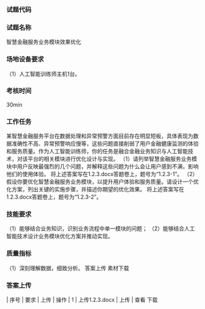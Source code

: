 ### 试题代码
### 试题名称
智慧金融服务业务模块效果优化
### 场地设备要求
（1）人工智能训练师主机1台。
### 考核时间
30min
### 工作任务
某智慧金融服务平台在数据处理和异常预警方面目前存在明显短板，具体表现为数据准确性不高、异常预警响应慢等，这些问题直接削弱了用户金融健康监测的体验和服务质量。作为人工智能训练师，你的任务是融合金融业务知识与人工智能技术，对该平台的相关模块进行优化设计与实现。
（1）请列举智慧金融服务业务模块中用户反映最强烈的几个问题，并解释这些问题为什么会让用户感到不满，影响他们的使用体验。
将上述答案写在1.2.3.docx答题卷上，题号为“1.2.3-1”。
（2）假设你要优化智慧金融服务业务模块，以提升用户体验和服务质量。请设计一个优化方案，列出关键的实施步骤，并描述你期望的优化效果。
将上述答案写在1.2.3.docx答题卷上，题号为“1.2.3-2”。
### 技能要求
（1）能够结合业务知识，识别业务流程中单一模块的问题；
（2）能够结合人工智能技术设计业务模块优化方案并推动实现。
### 质量指标
（1）深刻理解数据，细致分析。
答案上传 素材下载
### 答案上传
| 
序号 
| 要求 
| 上传 
| 操作 
| 1 
| 上传1.2.3.docx 
| 上传 
| 查看 下载